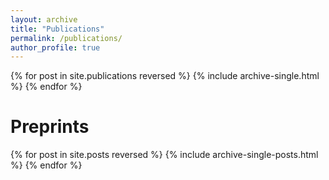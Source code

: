 ```yaml
---
layout: archive
title: "Publications"
permalink: /publications/
author_profile: true
---
```



{% for post in site.publications reversed %}
  {% include archive-single.html %}
{% endfor %}


Preprints
====

{% for post in site.posts reversed %}
  {% include archive-single-posts.html %}
{% endfor %}
